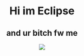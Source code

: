 <div align="center">

# Hi im Eclipse
## and ur bitch fw me

  ![](https://komarev.com/ghpvc/?username=urbitchfwme&color=blueviolet)
